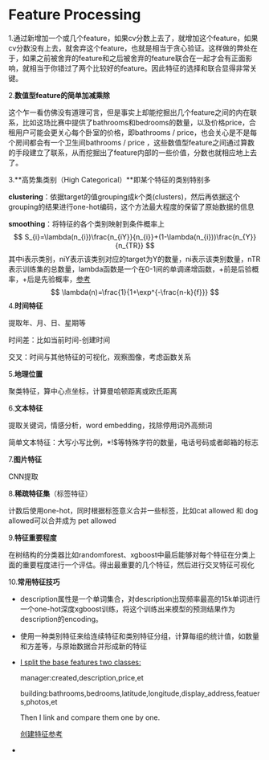 # Feature Processing

1.通过新增加一个或几个feature，如果cv分数上去了，就增加这个feature，如果cv分数没有上去，就舍弃这个feature，也就是相当于贪心验证。这样做的弊处在于，如果之前被舍弃的feature和之后被舍弃的feature联合在一起才会有正面影响，就相当于你错过了两个比较好的feature。因此特征的选择和联合显得非常关键。

2.**数值型feature的简单加减乘除**

这个乍一看仿佛没有道理可言，但是事实上却能挖掘出几个feature之间的内在联系，比如这场比赛中提供了bathrooms和bedrooms的数量，以及价格price，合租用户可能会更关心每个卧室的价格，即bathrooms / price，也会关心是不是每个房间都会有一个卫生间bathrooms / price ，这些数值型feature之间通过算数的手段建立了联系，从而挖掘出了feature内部的一些价值，分数也就相应地上去了。

3.**高势集类别（High Categorical）**即某个特征的类别特别多

**clustering**：依据target的值grouping成k个类(clusters)，然后再依据这个grouping的结果进行one-hot编码，这个方法最大程度的保留了原始数据的信息

**smoothing**：将特征的各个类别映射到条件概率上
$$
S_{i}=\lambda(n_{i})\frac{n_{iY}}{n_{i}}+(1-\lambda(n_{i}))\frac{n_{Y}}{n_{TR}}
$$
其中i表示类别，niY表示该类别对应的target为Y的数量，ni表示该类别数量，nTR表示训练集的总数量，lambda函数是一个在0-1间的单调递增函数，+前是后验概率，+后是先验概率，[参考](https://www.cnblogs.com/bjwu/p/9087071.html)
$$
\lambda(n)=\frac{1}{1+\exp^{-\frac{n-k}{f}}}
$$
4.**时间特征**

提取年、月、日、星期等

时间差：比如当前时间-创建时间

交叉：时间与其他特征的可视化，观察图像，考虑函数关系

5.**地理位置**

聚类特征，算中心点坐标，计算曼哈顿距离或欧氏距离

6.**文本特征**

提取关键词，情感分析，word embedding，找除停用词外高频词

简单文本特征：大写小写比例，*!$等特殊字符的数量，电话号码或者邮箱的标志

7.**图片特征**

CNN提取

8.**稀疏特征集**（标签特征）

计数后使用one-hot，同时根据标签意义合并一些标签，比如cat allowed 和 dog allowed可以合并成为 pet allowed

9.**特征重要程度**

在树结构的分类器比如randomforest、xgboost中最后能够对每个特征在分类上面的重要程度进行一个评估。得出最重要的几个特征，然后进行交叉特征可视化

10.**常用特征技巧**

* description属性是一个单词集合，对description出现频率最高的15k单词进行一个one-hot深度xgboost训练，将这个训练出来模型的预测结果作为description的encoding。

* 使用一种类别特征来给连续特征和类别特征分组，计算每组的统计值，如数量和方差等，与原始数据合并形成新的特征

* [I split the base features two classes:](https://www.kaggle.com/c/two-sigma-connect-rental-listing-inquiries/discussion/32163)

  manager:created,description,price,et

  building:bathrooms,bedrooms,latitude,longitude,display_address,featuers,photos,et

  Then I link and compare them one by one.
  
  [创建特征参考](https://github.com/plantsgo/Rental-Listing-Inquiries)
  
* 

